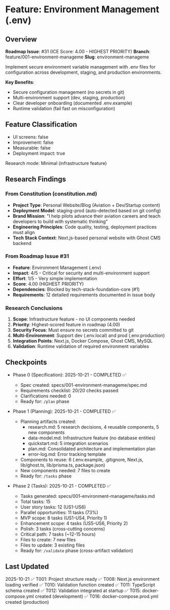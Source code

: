 # Feature: Environment Management (.env)

## Overview

**Roadmap Issue**: #31 (ICE Score: 4.00 - HIGHEST PRIORITY)
**Branch**: feature/001-environment-manageme
**Slug**: environment-manageme

Implement secure environment variable management with .env files for configuration across development, staging, and production environments.

**Key Benefits**:
- Secure configuration management (no secrets in git)
- Multi-environment support (dev, staging, production)
- Clear developer onboarding (documented .env.example)
- Runtime validation (fail fast on misconfiguration)

## Feature Classification
- UI screens: false
- Improvement: false
- Measurable: false
- Deployment impact: true

Research mode: Minimal (infrastructure feature)

## Research Findings

### From Constitution (constitution.md)
- **Project Type**: Personal Website/Blog (Aviation + Dev/Startup content)
- **Deployment Model**: staging-prod (auto-detected based on git config)
- **Brand Mission**: "I help pilots advance their aviation careers and teach developers to build with systematic thinking"
- **Engineering Principles**: Code quality, testing, deployment practices must align
- **Tech Stack Context**: Next.js-based personal website with Ghost CMS backend

### From Roadmap Issue #31
- **Feature**: Environment Management (.env)
- **Impact**: 4/5 - Critical for security and multi-environment support
- **Effort**: 1/5 - Very simple implementation
- **Score**: 4.00 (HIGHEST PRIORITY)
- **Dependencies**: Blocked by tech-stack-foundation-core (#1)
- **Requirements**: 12 detailed requirements documented in issue body

### Research Conclusions
1. **Scope**: Infrastructure feature - no UI components needed
2. **Priority**: Highest-scored feature in roadmap (4.00)
3. **Security Focus**: Must ensure no secrets committed to git
4. **Multi-Environment**: Support dev (.env.local) and prod (.env.production)
5. **Integration Points**: Next.js, Docker Compose, Ghost CMS, MySQL
6. **Validation**: Runtime validation of required environment variables

## Checkpoints

- Phase 0 (Specification): 2025-10-21 - COMPLETED ✅
  - Spec created: specs/001-environment-manageme/spec.md
  - Requirements checklist: 20/20 checks passed
  - Clarifications needed: 0
  - Ready for: `/plan` phase

- Phase 1 (Planning): 2025-10-21 - COMPLETED ✅
  - Planning artifacts created:
    - research.md: 5 research decisions, 4 reusable components, 5 new components
    - data-model.md: Infrastructure feature (no database entities)
    - quickstart.md: 5 integration scenarios
    - plan.md: Consolidated architecture and implementation plan
    - error-log.md: Error tracking template
  - Components to reuse: 6 (.env.example, .gitignore, Next.js, lib/ghost.ts, lib/prisma.ts, package.json)
  - New components needed: 7 files to create
  - Ready for: `/tasks` phase

- Phase 2 (Tasks): 2025-10-21 - COMPLETED ✅
  - Tasks generated: specs/001-environment-manageme/tasks.md
  - Total tasks: 15
  - User story tasks: 12 (US1-US6)
  - Parallel opportunities: 11 tasks (73%)
  - MVP scope: 8 tasks (US1-US4, Priority 1)
  - Enhancement scope: 4 tasks (US5-US6, Priority 2)
  - Polish: 3 tasks (cross-cutting concerns)
  - Critical path: 7 tasks (~12-15 hours)
  - Files to create: 7 new files
  - Files to update: 3 existing files
  - Ready for: `/validate` phase (cross-artifact validation)

## Last Updated
2025-10-21
✅ T001: Project structure ready
✅ T008: Next.js environment loading verified
✅ T010: Validation function created
✅ T011: TypeScript schema created
✅ T012: Validation integrated at startup
✅ T015: docker-compose.yml created (development)
✅ T016: docker-compose.prod.yml created (production)
